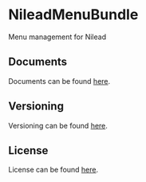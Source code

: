 NileadMenuBundle
======================

Menu management for Nilead 

Documents
---------

Documents can be found [here](https://nilead.readthedocs.org/).

Versioning
----------

Versioning can be found [here](https://github.com/Nilead/Nilead/blob/master/VERSIONING.md).

License
----------

License can be found [here](https://github.com/Nilead/Nilead/blob/master/LICENSE.md).
